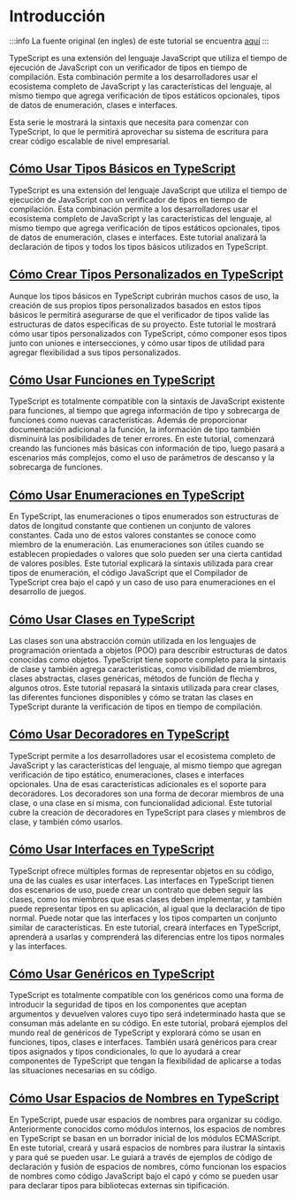 # Introducción
:::info
La fuente original (en ingles) de este tutorial se encuentra [aquí](https://www.digitalocean.com/community/tutorial_series/how-to-code-in-typescript)
:::

TypeScript es una extensión del lenguaje JavaScript que utiliza el tiempo de ejecución de JavaScript con un verificador de tipos en tiempo de compilación. Esta combinación permite a los desarrolladores usar el ecosistema completo de JavaScript y las características del lenguaje, al mismo tiempo que agrega verificación de tipos estáticos opcionales, tipos de datos de enumeración, clases e interfaces.

Esta serie le mostrará la sintaxis que necesita para comenzar con TypeScript, lo que le permitirá aprovechar su sistema de escritura para crear código escalable de nivel empresarial.

## [Cómo Usar Tipos Básicos en TypeScript](./how-to-use-basic-types.html)

TypeScript es una extensión del lenguaje JavaScript que utiliza el tiempo de ejecución de JavaScript con un verificador de tipos en tiempo de compilación. Esta combinación permite a los desarrolladores usar el ecosistema completo de JavaScript y las características del lenguaje, al mismo tiempo que agrega verificación de tipos estáticos opcionales, tipos de datos de enumeración, clases e interfaces. Este tutorial analizará la declaración de tipos y todos los tipos básicos utilizados en TypeScript.

## [Cómo Crear Tipos Personalizados en TypeScript](./how-to-create-custom-types.html)

Aunque los tipos básicos en TypeScript cubrirán muchos casos de uso, la creación de sus propios tipos personalizados basados en estos tipos básicos le permitirá asegurarse de que el verificador de tipos valide las estructuras de datos específicas de su proyecto. Este tutorial le mostrará cómo usar tipos personalizados con TypeScript, cómo componer esos tipos junto con uniones e intersecciones, y cómo usar tipos de utilidad para agregar flexibilidad a sus tipos personalizados.

## [Cómo Usar Funciones en TypeScript](./how-to-use-functions.html)

TypeScript es totalmente compatible con la sintaxis de JavaScript existente para funciones, al tiempo que agrega información de tipo y sobrecarga de funciones como nuevas características. Además de proporcionar documentación adicional a la función, la información de tipo también disminuirá las posibilidades de tener errores. En este tutorial, comenzará creando las funciones más básicas con información de tipo, luego pasará a escenarios más complejos, como el uso de parámetros de descanso y la sobrecarga de funciones.

## [Cómo Usar Enumeraciones en TypeScript](./how-to-use-enums.html)

En TypeScript, las enumeraciones o tipos enumerados son estructuras de datos de longitud constante que contienen un conjunto de valores constantes. Cada uno de estos valores constantes se conoce como miembro de la enumeración. Las enumeraciones son útiles cuando se establecen propiedades o valores que solo pueden ser una cierta cantidad de valores posibles. Este tutorial explicará la sintaxis utilizada para crear tipos de enumeración, el código JavaScript que el Compilador de TypeScript crea bajo el capó y un caso de uso para enumeraciones en el desarrollo de juegos.

## [Cómo Usar Clases en TypeScript](./how-to-use-classes.html)

Las clases son una abstracción común utilizada en los lenguajes de programación orientada a objetos (POO) para describir estructuras de datos conocidas como objetos. TypeScript tiene soporte completo para la sintaxis de clase y también agrega características, como visibilidad de miembros, clases abstractas, clases genéricas, métodos de función de flecha y algunos otros. Este tutorial repasará la sintaxis utilizada para crear clases, las diferentes funciones disponibles y cómo se tratan las clases en TypeScript durante la verificación de tipos en tiempo de compilación.

## [Cómo Usar Decoradores en TypeScript](./how-to-use-decorators.html)

TypeScript permite a los desarrolladores usar el ecosistema completo de JavaScript y las características del lenguaje, al mismo tiempo que agregan verificación de tipo estático, enumeraciones, clases e interfaces opcionales. Una de esas características adicionales es el soporte para decoradores. Los decoradores son una forma de decorar miembros de una clase, o una clase en sí misma, con funcionalidad adicional. Este tutorial cubre la creación de decoradores en TypeScript para clases y miembros de clase, y también cómo usarlos.

## [Cómo Usar Interfaces en TypeScript](./how-to-use-interfaces.html)

TypeScript ofrece múltiples formas de representar objetos en su código, una de las cuales es usar interfaces. Las interfaces en TypeScript tienen dos escenarios de uso, puede crear un contrato que deben seguir las clases, como los miembros que esas clases deben implementar, y también puede representar tipos en su aplicación, al igual que la declaración de tipo normal. Puede notar que las interfaces y los tipos comparten un conjunto similar de características. En este tutorial, creará interfaces en TypeScript, aprenderá a usarlas y comprenderá las diferencias entre los tipos normales y las interfaces.


## [Cómo Usar Genéricos en TypeScript](./how-to-use-generics.html)

TypeScript es totalmente compatible con los genéricos como una forma de introducir la seguridad de tipos en los componentes que aceptan argumentos y devuelven valores cuyo tipo será indeterminado hasta que se consuman más adelante en su código. En este tutorial, probará ejemplos del mundo real de genéricos de TypeScript y explorará cómo se usan en funciones, tipos, clases e interfaces. También usará genéricos para crear tipos asignados y tipos condicionales, lo que lo ayudará a crear componentes de TypeScript que tengan la flexibilidad de aplicarse a todas las situaciones necesarias en su código.

## [Cómo Usar Espacios de Nombres en TypeScript](./how-to-use-namespaces.html)

En TypeScript, puede usar espacios de nombres para organizar su código. Anteriormente conocidos como módulos internos, los espacios de nombres en TypeScript se basan en un borrador inicial de los módulos ECMAScript. En este tutorial, creará y usará espacios de nombres para ilustrar la sintaxis y para qué se pueden usar. Le guiará a través de ejemplos de código de declaración y fusión de espacios de nombres, cómo funcionan los espacios de nombres como código JavaScript bajo el capó y cómo se pueden usar para declarar tipos para bibliotecas externas sin tipificación.
